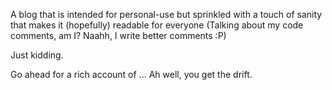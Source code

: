 A blog that is intended for personal-use but sprinkled with a touch of sanity that makes it (hopefully) readable for everyone (Talking about my code comments, am I? Naahh, I write better comments :P) 

Just kidding.

Go ahead for a rich account of ... Ah well, you get the drift.




